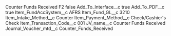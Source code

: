 <?xml version="1.0" encoding="UTF-8"?>
<CustomMetadata xmlns="http://soap.sforce.com/2006/04/metadata" xmlns:xsi="http://www.w3.org/2001/XMLSchema-instance" xmlns:xsd="http://www.w3.org/2001/XMLSchema">
    <label>Counter Funds Received F2</label>
    <protected>false</protected>
    <values>
        <field>Add_To_Interface__c</field>
        <value xsi:type="xsd:boolean">true</value>
    </values>
    <values>
        <field>Add_To_PDF__c</field>
        <value xsi:type="xsd:boolean">true</value>
    </values>
    <values>
        <field>Item_FundAccSystem__c</field>
        <value xsi:type="xsd:string">AFRS</value>
    </values>
    <values>
        <field>Item_Fund_GL__c</field>
        <value xsi:type="xsd:string">3210</value>
    </values>
    <values>
        <field>Item_Intake_Method__c</field>
        <value xsi:type="xsd:string">Counter</value>
    </values>
    <values>
        <field>Item_Payment_Method__c</field>
        <value xsi:type="xsd:string">Check/Cashier&apos;s Check</value>
    </values>
    <values>
        <field>Item_Transaction_Code__c</field>
        <value xsi:type="xsd:string">001</value>
    </values>
    <values>
        <field>JV_name__c</field>
        <value xsi:type="xsd:string">Counter Funds Received</value>
    </values>
    <values>
        <field>Journal_Voucher_mtd__c</field>
        <value xsi:type="xsd:string">Counter_Funds_Received</value>
    </values>
</CustomMetadata>
